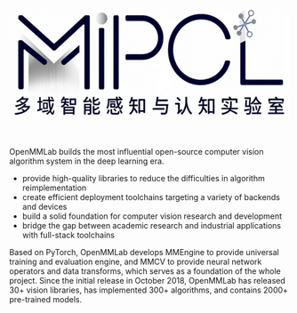 
<div align="center">
  <img src="https://github.com/MIPACLab/.github/blob/master/logo.png" height="200"/>
  <div>&nbsp;</div>
  <div align="center">
</div>
<div>&nbsp;</div>
</div>

OpenMMLab builds the most influential open-source computer vision algorithm system in the deep learning era.

- provide high-quality libraries to reduce the difficulties in algorithm reimplementation
- create efficient deployment toolchains targeting a variety of backends and devices
- build a solid foundation for computer vision research and development
- bridge the gap between academic research and industrial applications with full-stack toolchains

Based on PyTorch, OpenMMLab develops MMEngine to provide universal training and evaluation engine, and MMCV to provide neural network operators and data transforms, which serves as a foundation of the whole project. Since the initial release in October 2018, OpenMMLab has released 30+ vision libraries, has implemented 300+ algorithms, and contains 2000+ pre-trained models.
